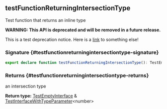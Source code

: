 ## testFunctionReturningIntersectionType

Test function that returns an inline type

**WARNING: This API is deprecated and will be removed in a future release.**

This is a test deprecation notice. Here is a [link](docs/test-suite-a/testfunctionreturninguniontype-function) to something else!

### Signature {#testfunctionreturningintersectiontype-signature}

```typescript
export declare function testFunctionReturningIntersectionType(): TestEmptyInterface & TestInterfaceWithTypeParameter<number>;
```

### Returns {#testfunctionreturningintersectiontype-returns}

an intersection type

**Return type:** [TestEmptyInterface](docs/test-suite-a/testemptyinterface-interface) &amp; [TestInterfaceWithTypeParameter](docs/test-suite-a/testinterfacewithtypeparameter-interface)&lt;number&gt;
